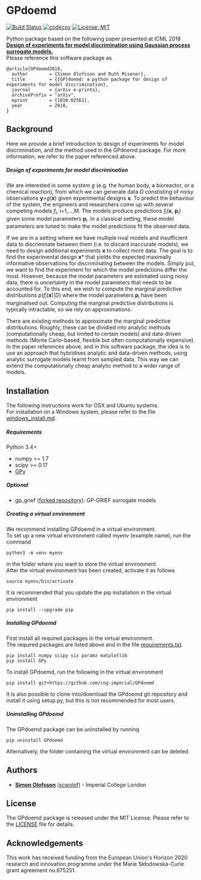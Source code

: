 # GPdoemd
[![Build Status](https://travis-ci.org/cog-imperial/GPdoemd.svg?branch=master)](https://travis-ci.org/cog-imperial/GPdoemd/branches) [![codecov](https://codecov.io/gh/cog-imperial/GPdoemd/branch/master/graph/badge.svg)](https://codecov.io/gh/cog-imperial/GPdoemd/branch/master) [![License: MIT](https://img.shields.io/badge/License-MIT-yellow.svg)](https://opensource.org/licenses/MIT)

Python package based on the following paper presented at ICML 2018  
[**Design of experiments for model discrimination using Gaussian process surrogate models.**](http://proceedings.mlr.press/v80/olofsson18a.html)  
Please reference this software package as
```
@article{GPdoemd2018,
  author        = {Simon Olofsson and Ruth Misener},
  title         = {{GP}doemd: a python package for design of experiments for model discrimination},
  journal       = {arXiv e-prints},
  archivePrefix = "arXiv",
  eprint        = {1810.02561},
  year          = 2018,
}
```

## Background
Here we provide a brief introduction to design of experiments for model discrimination, and the method used in the GPdoemd package. For more information, we refer to the paper referenced above.

##### Design of experiments for model discrimination
We are interested in some system _g_ (e.g. the human body, a bioreactor, or a chemical reaction), from which we can generate data _D_ constisting of noisy observations **y**=_g_(**x**) given experimental designs **x**. To predict the behaviour of the system, the engineers and researchers come up with several competing models _f_<sub>i</sub>, i=1,...,M. The models produce predictions _f_<sub>i</sub>(**x**, **p**<sub>i</sub>) given some model parameters **p**<sub>i</sub>. In a classical setting, these model parameters are tuned to make the model predictions fit the observed data.

If we are in a setting where we have multiple rival models and insufficient data to discriminate between them (i.e. to discard inaccurate models), we need to design additional experiments **x** to collect more data. The goal is to find the experimental design **x**\* that yields the expected maximally informative observations for discriminating between the models. Simply put, we want to find the experiment for which the model predictions differ the most. However, because the model parameters are estimated using noisy data, there is uncertainty in the model parameters that needs to be accounted for. To this end, we wish to compute the marginal predictive distributions _p_(_f_<sub>i</sub>(**x**)|_D_) where the model parameters **p**<sub>i</sub> have been marginalised out. Computing the marginal predictive distributions is typically intractable, so we rely on approximations.

There are existing methods to approximate the marginal predictive distributions. Roughly, these can be dividied into analytic methods (computationally cheap, but limited to certain models) and data-driven methods (Monte Carlo-based, flexible but often computationally expensive). In the paper references above, and in this software package, the idea is to use an approach that hybridises analytic and data-driven methods, using analytic surrogate models learnt from sampled data. This way we can extend the computationally cheap analytic method to a wider range of models.

## Installation
The following instructions work for OSX and Ubuntu systems.  
For installation on a Windows system, please refer to the file [windows_install.md](https://github.com/cog-imperial/GPdoemd/blob/dev/windows_install.md). 

##### Requirements
Python 3.4+
* numpy >= 1.7
* scipy >= 0.17
* [GPy](https://github.com/SheffieldML/GPy)

##### Optional
* gp_grief ([forked repository](https://github.com/scwolof/gp_grief)): GP-GRIEF surrogate models

##### Creating a virtual environment
We recommend installing GPdoemd in a virtual environment.  
To set up a new virtual environment called myenv (example name), run the command
```
python3 -m venv myenv
```
in the folder where you want to store the virtual environment.  
After the virtual environment has been created, activate it as follows
```
source myenv/bin/activate
```
It is recommended that you update the pip installation in the virtual environment
```
pip install --upgrade pip
```

##### Installing GPdoemd
First install all required packages in the virtual environment.  
The required packages are listed above and in the file [requirements.txt](https://github.com/cog-imperial/GPdoemd/blob/master/requirements.txt).  
```
pip install numpy scipy six paramz matplotlib
pip install GPy
```
To install GPdoemd, run the following in the virtual environment
```
pip install git+https://github.com/cog-imperial/GPdoemd
```
It is also possible to clone into/download the GPdoemd git repository and install it using setup.py, but this is not recommended for most users.

##### Uninstalling GPdoemd
The GPdoemd package can be uninstalled by running
```
pip uninstall GPdoemd
```
Alternatively, the folder containing the virtual environment can be deleted.

## Authors
* **[Simon Olofsson](https://www.doc.ic.ac.uk/~so2015/)** ([scwolof](https://github.com/scwolof)) - Imperial College London

## License
The GPdoemd package is released under the MIT License. Please refer to the [LICENSE](https://github.com/cog-imperial/GPdoemd/blob/master/LICENSE) file for details.

## Acknowledgements
This work has received funding from the European Union's Horizon 2020 research and innovation programme under the Marie Skłodowska-Curie grant agreement no.675251.

